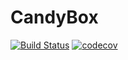 # CandyBox

[![Build Status](https://travis-ci.org/predatorray/candybox.svg?branch=master)](https://travis-ci.org/predatorray/candybox)
[![codecov](https://codecov.io/gh/predatorray/candybox/branch/master/graph/badge.svg)](https://codecov.io/gh/predatorray/candybox)
